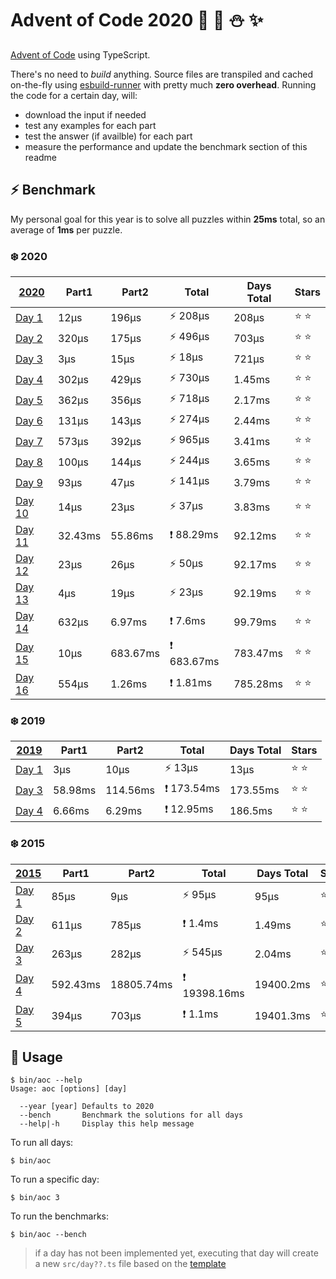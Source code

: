 # Advent of Code 2020 :santa: :christmas_tree: :snowman: :sparkles: 

[Advent of Code](https://adventofcode.com/) using TypeScript.

There's no need to *build* anything. Source files are transpiled and cached on-the-fly using [esbuild-runner](https://github.com/folke/esbuild-runner/) with pretty much **zero overhead**. Running the code for a certain day, will:

* download the input if needed
* test any examples for each part
* test the answer (if availble) for each part
* measure the performance and update the benchmark section of this readme

## :zap: Benchmark

My personal goal for this year is to solve all puzzles within **25ms** total, so an average of **1ms** per puzzle.

<!-- RESULTS:BEGIN -->
### :snowflake: 2020
|[2020](./src/2020) | Part1 | Part2 | Total | Days Total | Stars|
|--- | --- | --- | --- | --- | ---|
|[Day 1](./src/2020/day1.ts) | 12µs | 196µs | ⚡️ 208µs | 208µs | :star: :star: |
|[Day 2](./src/2020/day2.ts) | 320µs | 175µs | ⚡️ 496µs | 703µs | :star: :star: |
|[Day 3](./src/2020/day3.ts) | 3µs | 15µs | ⚡️ 18µs | 721µs | :star: :star: |
|[Day 4](./src/2020/day4.ts) | 302µs | 429µs | ⚡️ 730µs | 1.45ms | :star: :star: |
|[Day 5](./src/2020/day5.ts) | 362µs | 356µs | ⚡️ 718µs | 2.17ms | :star: :star: |
|[Day 6](./src/2020/day6.ts) | 131µs | 143µs | ⚡️ 274µs | 2.44ms | :star: :star: |
|[Day 7](./src/2020/day7.ts) | 573µs | 392µs | ⚡️ 965µs | 3.41ms | :star: :star: |
|[Day 8](./src/2020/day8.ts) | 100µs | 144µs | ⚡️ 244µs | 3.65ms | :star: :star: |
|[Day 9](./src/2020/day9.ts) | 93µs | 47µs | ⚡️ 141µs | 3.79ms | :star: :star: |
|[Day 10](./src/2020/day10.ts) | 14µs | 23µs | ⚡️ 37µs | 3.83ms | :star: :star: |
|[Day 11](./src/2020/day11.ts) | 32.43ms | 55.86ms | ❗️ 88.29ms | 92.12ms | :star: :star: |
|[Day 12](./src/2020/day12.ts) | 23µs | 26µs | ⚡️ 50µs | 92.17ms | :star: :star: |
|[Day 13](./src/2020/day13.ts) | 4µs | 19µs | ⚡️ 23µs | 92.19ms | :star: :star: |
|[Day 14](./src/2020/day14.ts) | 632µs | 6.97ms | ❗️ 7.6ms | 99.79ms | :star: :star: |
|[Day 15](./src/2020/day15.ts) | 10µs | 683.67ms | ❗️ 683.67ms | 783.47ms | :star: :star: |
|[Day 16](./src/2020/day16.ts) | 554µs | 1.26ms | ❗️ 1.81ms | 785.28ms | :star: :star: |

### :snowflake: 2019
|[2019](./src/2019) | Part1 | Part2 | Total | Days Total | Stars|
|--- | --- | --- | --- | --- | ---|
|[Day 1](./src/2019/day1.ts) | 3µs | 10µs | ⚡️ 13µs | 13µs | :star: :star: |
|[Day 3](./src/2019/day3.ts) | 58.98ms | 114.56ms | ❗️ 173.54ms | 173.55ms | :star: :star: |
|[Day 4](./src/2019/day4.ts) | 6.66ms | 6.29ms | ❗️ 12.95ms | 186.5ms | :star: :star: |

### :snowflake: 2015
|[2015](./src/2015) | Part1 | Part2 | Total | Days Total | Stars|
|--- | --- | --- | --- | --- | ---|
|[Day 1](./src/2015/day1.ts) | 85µs | 9µs | ⚡️ 95µs | 95µs | :star: :star: |
|[Day 2](./src/2015/day2.ts) | 611µs | 785µs | ❗️ 1.4ms | 1.49ms | :star: :star: |
|[Day 3](./src/2015/day3.ts) | 263µs | 282µs | ⚡️ 545µs | 2.04ms | :star: :star: |
|[Day 4](./src/2015/day4.ts) | 592.43ms | 18805.74ms | ❗️ 19398.16ms | 19400.2ms | :star: :star: |
|[Day 5](./src/2015/day5.ts) | 394µs | 703µs | ❗️ 1.1ms | 19401.3ms | :star: :star: |
<!-- RESULTS:END -->

## :rocket: Usage

```shell
$ bin/aoc --help
Usage: aoc [options] [day]

  --year [year] Defaults to 2020       
  --bench       Benchmark the solutions for all days
  --help|-h     Display this help message
```

To run all days:

```shell
$ bin/aoc
```

To run a specific day:

```shell
$ bin/aoc 3
```

To run the benchmarks:

```shell
$ bin/aoc --bench
```

> if a day has not been implemented yet, executing that day will create a new `src/day??.ts` file based on the [template](src/day.template.ts)
